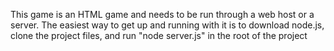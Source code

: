 This game is an HTML game and needs to be run through a web host or a server. The easiest way to get up and running with it is to download node.js, clone the project files, and run "node server.js" in the root of the project
